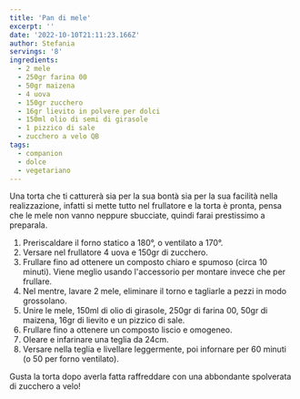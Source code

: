 ```yaml
---
title: 'Pan di mele'
excerpt: ''
date: '2022-10-10T21:11:23.166Z'
author: Stefania
servings: '8'
ingredients:
  - 2 mele
  - 250gr farina 00
  - 50gr maizena
  - 4 uova
  - 150gr zucchero
  - 16gr lievito in polvere per dolci
  - 150ml olio di semi di girasole
  - 1 pizzico di sale
  - zucchero a velo QB
tags:
  - companion
  - dolce
  - vegetariano
---
```


Una torta che ti catturerà sia per la sua bontà sia per la sua facilità nella realizzazione, infatti si mette tutto nel frullatore e la torta è pronta, pensa che le mele non vanno neppure sbucciate, quindi farai prestissimo a preparala.

1. Preriscaldare il forno statico a 180°, o ventilato a 170°.
2. Versare nel frullatore 4 uova e 150gr di zucchero.
3. Frullare fino ad ottenere un composto chiaro e spumoso (circa 10 minuti). Viene meglio usando l'accessorio per montare invece che per frullare.
4. Nel mentre, lavare 2 mele, eliminare il torno e tagliarle a pezzi in modo grossolano.
5. Unire le mele, 150ml di olio di girasole, 250gr di farina 00, 50gr di maizena, 16gr di lievito e un pizzico di sale.
6. Frullare fino a ottenere un composto liscio e omogeneo.
7. Oleare e infarinare una teglia da 24cm.
8. Versare nella teglia e livellare leggermente, poi infornare per 60 minuti (o 50 per forno ventilato).

Gusta la torta dopo averla fatta raffreddare con una abbondante spolverata di zucchero a velo!

